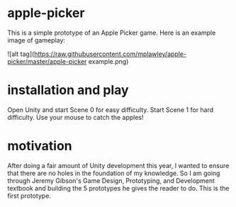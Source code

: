 # apple-picker

This is a simple prototype of an Apple Picker game. Here is an example image of gameplay:

![alt tag](https://raw.githubusercontent.com/mplawley/apple-picker/master/apple-picker example.png)

# installation and play

Open Unity and start Scene 0 for easy difficulty. Start Scene 1 for hard difficulty. Use your mouse to catch the apples!

# motivation

After doing a fair amount of Unity development this year, I wanted to ensure that there are no holes in the foundation of my knowledge. So I am going through Jeremy Gibson's Game Design, Prototyping, and Development textbook and building the 5 prototypes he gives the reader to do. This is the first prototype.

